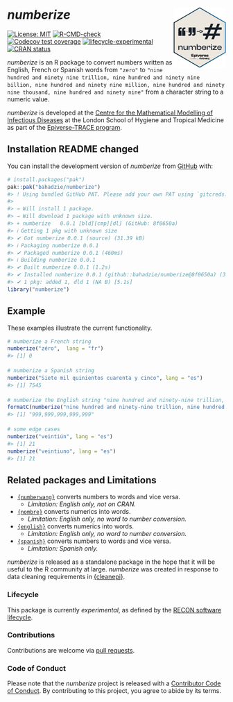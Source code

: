 
<!-- README.md is generated from README.Rmd. Please edit that file. -->
<!-- The code to render this README is stored in .github/workflows/render-readme.yaml -->
<!-- Variables marked with double curly braces will be transformed beforehand: -->
<!-- `packagename` is extracted from the DESCRIPTION file -->
<!-- `gh_repo` is extracted via a special environment variable in GitHub Actions -->

# *numberize* <img src="man/figures/logo.svg" align="right" width="120" />

<!-- badges: start -->

[![License:
MIT](https://img.shields.io/badge/License-MIT-yellow.svg)](https://opensource.org/license/mit/)
[![R-CMD-check](https://github.com/bahadzie/dockertest/actions/workflows/R-CMD-check.yaml/badge.svg)](https://github.com/bahadzie/dockertest/actions/workflows/R-CMD-check.yaml)
[![Codecov test
coverage](https://codecov.io/gh/bahadzie/dockertest/branch/main/graph/badge.svg)](https://app.codecov.io/gh/bahadzie/dockertest?branch=main)
[![lifecycle-experimental](https://www.reconverse.org/images/badge-experimental.svg)](https://www.reconverse.org/lifecycle.html#experimental)
[![CRAN
status](https://www.r-pkg.org/badges/version/numberize)](https://CRAN.R-project.org/package=numberize)

<!-- badges: end -->

*numberize* is an R package to convert numbers written as English,
French or Spanish words from `"zero"` to
`"nine hundred and ninety nine trillion, nine hundred and ninety nine billion, nine hundred and ninety nine million, nine hundred and ninety nine thousand, nine hundred and ninety nine"`
from a character string to a numeric value.

<!-- This sentence is optional and can be removed -->

*numberize* is developed at the [Centre for the Mathematical Modelling
of Infectious
Diseases](https://www.lshtm.ac.uk/research/centres/centre-mathematical-modelling-infectious-diseases)
at the London School of Hygiene and Tropical Medicine as part of the
[Epiverse-TRACE program](https://data.org/initiatives/epiverse/).

## Installation README changed

You can install the development version of *numberize* from
[GitHub](https://github.com/) with:

``` r
# install.packages("pak")
pak::pak("bahadzie/numberize")
#> ! Using bundled GitHub PAT. Please add your own PAT using `gitcreds::gitcreds_set()`.
#> 
#> → Will install 1 package.
#> → Will download 1 package with unknown size.
#> + numberize   0.0.1 [bld][cmp][dl] (GitHub: 8f0650a)
#> ℹ Getting 1 pkg with unknown size
#> ✔ Got numberize 0.0.1 (source) (31.39 kB)
#> ℹ Packaging numberize 0.0.1
#> ✔ Packaged numberize 0.0.1 (460ms)
#> ℹ Building numberize 0.0.1
#> ✔ Built numberize 0.0.1 (1.2s)
#> ✔ Installed numberize 0.0.1 (github::bahadzie/numberize@8f0650a) (33ms)
#> ✔ 1 pkg: added 1, dld 1 (NA B) [5.1s]
library("numberize")
```

## Example

These examples illustrate the current functionality.

``` r
# numberize a French string
numberize("zéro",  lang = "fr")
#> [1] 0

# numberize a Spanish string
numberize("Siete mil quinientos cuarenta y cinco", lang = "es")
#> [1] 7545

# numberize the English string "nine hundred and ninety-nine trillion, nine hundred and ninety-nine billion, nine hundred and ninety-nine million, nine hundred and ninety-nine thousand, nine hundred and ninety-nine" # nolint: line_length_linter.
formatC(numberize("nine hundred and ninety-nine trillion, nine hundred and ninety-nine billion, nine hundred and ninety-nine million, nine hundred and ninety-nine thousand, nine hundred and ninety-nine"), big.mark = ",", format = "fg") # nolint: line_length_linter.
#> [1] "999,999,999,999,999"

# some edge cases
numberize("veintiún", lang = "es")
#> [1] 21
numberize("veintiuno", lang = "es")
#> [1] 21
```

## Related packages and Limitations

- [`{numberwang}`](https://github.com/coolbutuseless/numberwang)
  converts numbers to words and vice versa.
  - *Limitation: English only, not on CRAN.*
- [`{nombre}`](https://cran.r-project.org/web/packages/nombre/index.html)
  converts numerics into words.
  - *Limitation: English only, no word to number conversion.*
- [`{english}`](https://cran.r-project.org/web/packages/english/index.html)
  converts numerics into words.
  - *Limitation: English only, no word to number conversion.*
- [`{spanish}`](https://cran.r-project.org/web/packages/spanish/index.html)
  converts numbers to words and vice versa.
  - *Limitation: Spanish only.*

*numberize* is released as a standalone package in the hope that it will
be useful to the R community at large. *numberize* was created in
response to data cleaning requirements in
[{cleanepi}](https://github.com/epiverse-trace/cleanepi).

### Lifecycle

This package is currently *experimental*, as defined by the [RECON
software lifecycle](https://www.reconverse.org/lifecycle.html).

### Contributions

Contributions are welcome via [pull
requests](https://github.com/bahadzie/dockertest/pulls).

### Code of Conduct

Please note that the *numberize* project is released with a [Contributor
Code of
Conduct](https://github.com/epiverse-trace/.github/blob/main/CODE_OF_CONDUCT.md).
By contributing to this project, you agree to abide by its terms.
